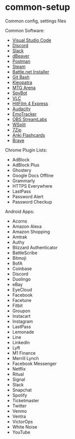 # common-setup

Common config, settings files

Common Software:

-   [Visual Studio Code](https://code.visualstudio.com/)
-   [Discord](https://discordapp.com/)
-   [Slack](https://slack.com/)
-   [dBeaver](https://dbeaver.io/)
-   [Postman](https://www.getpostman.com/)
-   [Steam](https://store.steampowered.com/)
-   [Battle.net Installer](https://www.blizzard.com/en-us/?ref=battle.net)
-   [Git Bash](https://gitforwindows.org/)
-   [Kleopatra](https://www.openpgp.org/software/kleopatra/)
-   [MTG Arena](https://magic.wizards.com/en/mtgarena)
-   [SpyBot](https://www.safer-networking.org/)
-   [VLC](https://www.videolan.org/vlc/index.html)
-   [HitFilm 4 Express](https://fxhome.com/hitfilm-express)
-   [Audacity](https://www.audacityteam.org/)
-   [EmoTracker](https://emotracker.net/)
-   [OBS StreamLabs](https://streamlabs.com/)
-   [WSplit](http://www.speedrunslive.com/tools/)
-   [7Zip](https://www.7-zip.org/)
-   [Anki Flashcards](https://apps.ankiweb.net/)
-   [Brave](https://brave.com/)


Chrome Plugin Lists:

-   AdBlock
-   AdBlock Plus
-   Ghostery
-   Google Docs Offline
-   Grammarly
-   HTTPS Everywhere
-   LastPass
-   Password Alert
-   Password Checkup

Android Apps:

-   Acorns
-   Amazon Alexa
-   Amazon Shopping
-   Amtrak
-   Authy
-   Blizzard Authenticator
-   BattleScribe
-   Bitmoji
-   BofA
-   Coinbase
-   Discord
-   Duolingo
-   eBay
-   EyeCloud
-   Facebook
-   Facetune
-   Fitbit
-   Groupon
-   Instacart
-   Instagram
-   LastPass
-   Lemonade
-   Line
-   LinkedIn
-   Lyft
-   M1 Finance
-   Merrill Lynch
-   Facebook Messenger
-   Netflix
-   Ritual
-   Signal
-   Slack
-   Snapchat
-   Spotify
-   Ticketmaster
-   Twitter
-   Venmo
-   Ventra
-   VictorOps
-   White Noise
-   YouTube
